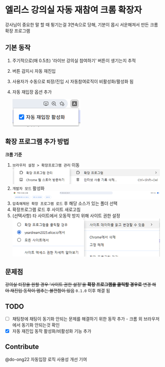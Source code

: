 # 엘리스 강의실 자동 재참여 크롬 확장자

강사님이 중요한 말 할 때 튕기는걸 3연속으로 당해, 기분이 몹시 서운해져서 만든 크롬 확장 프로그램

## 기본 동작

1. 주기적으로(매 0.5초) '라이브 강의실 참여하기' 버튼이 생기는지 추적
2. 버튼 감지시 자동 재진입
3. 사용자가 수동으로 퇴장/진입 시 자동참여로직이 비활성화/활성화 됨
4. 자동 재입장 옵션 추가 

   ![alt text](docs/images/image4.png)

## 확장 프로그램 추가 방법

**크롬 기준**

1. `브라우저 설정 > 확장프로그램 관리` 이동
   ![alt text](docs/images/image1.png)
2. `개발자 모드` 활성화
   ![alt text](docs/images/image2.png)
3. `압축해제된 확장 프로그램 로드` 후 해당 소스가 있는 폴더 선택
4. 확장프로그램 로드 후 사이트 새로고침
5. (선택사항) 타 사이트에서 오동작 방지 위해 사이트 권한 설정
   ![alt text](docs/images/image3.png)

## 문제점

~~강의실 퇴장을 원할 경우 '사이트 권한 설정'을 **확장 프로그램을 클릭할 경우로** 변경 해야 재진입 동작이 멈추는 불편함이 있음~~ `0.1.0` 이후 해결 됨

## TODO

- [ ] 채팅창에 채팅이 동기화 안되는 문제를 해결하기 위한 동작 추가 - 크롬 외 브라우저에서 동기화 안되는것 확인
- [x] 자동 재진입 동작 활성화/비활성화 기능 추가

## Contribute 
@do-ong22 자동입장 로직 사용성 개선 기여
